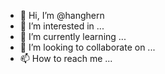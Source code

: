 - 👋 Hi, I’m @hanghern
- 👀 I’m interested in ...
- 🌱 I’m currently learning ...
- 💞️ I’m looking to collaborate on ...
- 📫 How to reach me ...

<!---
hanghern/hanghern is a ✨ special ✨ repository because its `README.md` (this file) appears on your GitHub profile.
You can click the Preview link to take a look at your changes.
--->
